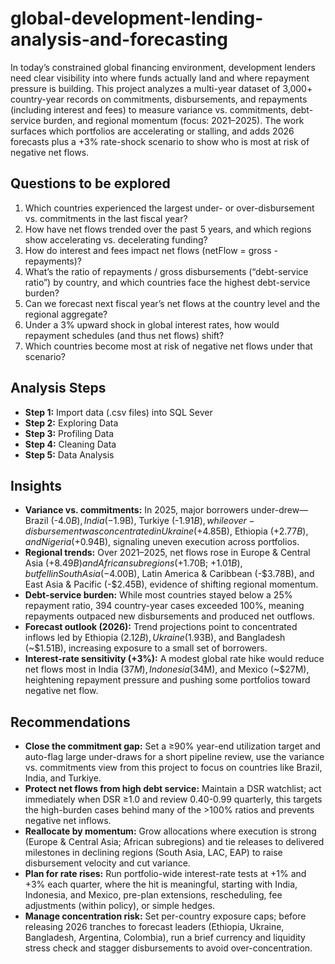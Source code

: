 # global-development-lending-analysis-and-forecasting

In today’s constrained global financing environment, development lenders need clear visibility into where funds actually land and where repayment pressure is building. This project analyzes a multi-year dataset of 3,000+ country-year records on commitments, disbursements, and repayments (including interest and fees) to measure variance vs. commitments, debt-service burden, and regional momentum (focus: 2021–2025). The work surfaces which portfolios are accelerating or stalling, and adds 2026 forecasts plus a +3% rate-shock scenario to show who is most at risk of negative net flows.

## Questions to be explored
1. Which countries experienced the largest under- or over-disbursement vs. commitments in the last fiscal year?
2. How have net flows trended over the past 5 years, and which regions show accelerating vs. decelerating funding?
3. How do interest and fees impact net flows (netFlow = gross - repayments)?
4. What’s the ratio of repayments / gross disbursements (“debt-service ratio”) by country, and which countries face the highest debt-service burden?
5. Can we forecast next fiscal year’s net flows at the country level and the regional aggregate?
6. Under a 3% upward shock in global interest rates, how would repayment schedules (and thus net flows) shift?
7. Which countries become most at risk of negative net flows under that scenario?

## Analysis Steps
- **Step 1:** Import data (.csv files) into SQL Sever
- **Step 2:** Exploring Data
- **Step 3:** Profiling Data
- **Step 4:** Cleaning Data
- **Step 5:** Data Analysis 

## Insights
- **Variance vs. commitments:** In 2025, major borrowers under-drew—Brazil (-$4.0B), India (-$1.9B), Turkiye (-$1.91B), while over-disbursement was concentrated in Ukraine (+$4.85B), Ethiopia (+$2.77B), and Nigeria (+$0.94B), signaling uneven execution across portfolios.
- **Regional trends:** Over 2021–2025, net flows rose in Europe & Central Asia (+$8.49B) and African subregions (+$1.70B; +$1.01B), but fell in South Asia (-$4.00B), Latin America & Caribbean (-$3.78B), and East Asia & Pacific (-$2.45B), evidence of shifting regional momentum.
- **Debt-service burden:** While most countries stayed below a 25% repayment ratio, 394 country-year cases exceeded 100%, meaning repayments outpaced new disbursements and produced net outflows.
- **Forecast outlook (2026):** Trend projections point to concentrated inflows led by Ethiopia ($2.12B), Ukraine ($1.93B), and Bangladesh (~$1.51B), increasing exposure to a small set of borrowers.
- **Interest-rate sensitivity (+3%):** A modest global rate hike would reduce net flows most in India ($37M), Indonesia ($34M), and Mexico (~$27M), heightening repayment pressure and pushing some portfolios toward negative net flow.

## Recommendations
- **Close the commitment gap:** Set a ≥90% year-end utilization target and auto-flag large under-draws for a short pipeline review, use the variance vs. commitments view from this project to focus on countries like Brazil, India, and Turkiye.
- **Protect net flows from high debt service:** Maintain a DSR watchlist; act immediately when DSR ≥1.0 and review 0.40-0.99 quarterly, this targets the high-burden cases behind many of the >100% ratios and prevents negative net inflows.
- **Reallocate by momentum:** Grow allocations where execution is strong (Europe & Central Asia; African subregions) and tie releases to delivered milestones in declining regions (South Asia, LAC, EAP) to raise disbursement velocity and cut variance.
- **Plan for rate rises:** Run portfolio-wide interest-rate tests at +1% and +3% each quarter, where the hit is meaningful, starting with India, Indonesia, and Mexico, pre-plan extensions, rescheduling, fee adjustments (within policy), or simple hedges.
- **Manage concentration risk:** Set per-country exposure caps; before releasing 2026 tranches to forecast leaders (Ethiopia, Ukraine, Bangladesh, Argentina, Colombia), run a brief currency and liquidity stress check and stagger disbursements to avoid over-concentration.

